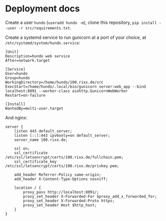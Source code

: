 # Deployment docs

Create a user `hundo` (`useradd hundo -m`), clone this repository, `pip install --user -r src/requirements.txt`.

Create a systemd service to run gunicorn at a port of your choice, at `/etc/systemd/system/hundo.service`:

```
[Unit]
Description=hundo web service
After=network.target

[Service]
User=hundo
Group=hundo
WorkingDirectory=/home/hundo/100.rixx.de/src
ExecStart=/home/hundo/.local/bin/gunicorn server:web_app --bind localhost:8091 --worker-class aiohttp.GunicornWebWorker
Restart=on-failure

[Install]
WantedBy=multi-user.target
```

And nginx:

```
server {
    listen 443 default_server;
    listen [::]:443 ipv6only=on default_server;
    server_name 100.rixx.de;

    ssl on;
    ssl_certificate /etc/ssl/letsencrypt/certs/100.rixx.de/fullchain.pem;
    ssl_certificate_key /etc/ssl/letsencrypt/certs/100.rixx.de/privkey.pem;

    add_header Referrer-Policy same-origin;
    add_header X-Content-Type-Options nosniff;

    location / {
        proxy_pass http://localhost:8091/;
        proxy_set_header X-Forwarded-For $proxy_add_x_forwarded_for;
        proxy_set_header X-Forwarded-Proto https;
        proxy_set_header Host $http_host;
    }
}
```
